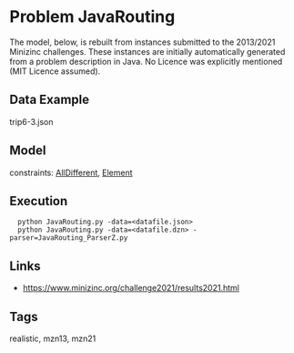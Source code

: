 # Problem JavaRouting

The model, below, is rebuilt from instances submitted to the 2013/2021 Minizinc challenges.
These instances are initially automatically generated from a problem description in Java.
No Licence was explicitly mentioned (MIT Licence assumed).

## Data Example
  trip6-3.json

## Model
  constraints: [AllDifferent](http://pycsp.org/documentation/constraints/AllDifferent), [Element](http://pycsp.org/documentation/constraints/Element)

## Execution
```
  python JavaRouting.py -data=<datafile.json>
  python JavaRouting.py -data=<datafile.dzn> -parser=JavaRouting_ParserZ.py
```

## Links
  - https://www.minizinc.org/challenge2021/results2021.html

## Tags
  realistic, mzn13, mzn21
